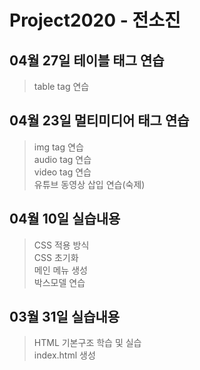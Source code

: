 # Project2020 - 전소진
## 04월 27일 테이블 태그 연습
> table tag 연습 <br>

## 04월 23일 멀티미디어 태그 연습
> img tag 연습 <br>
audio tag 연습 <br>
video tag 연습 <br>
유튜브 동영상 삽입 연습(숙제)

## 04월 10일 실습내용
> CSS 적용 방식 <br>
CSS 초기화 <br>
메인 메뉴 생성 <br>
박스모델 연습

## 03월 31일 실습내용
> HTML 기본구조 학습 및 실습 <br>
index.html 생성
